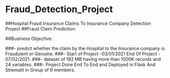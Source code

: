 # Fraud_Detection_Project
##Hospital Fraud Insurance Claims To Insurance Company Detection Project
##Fraud Claim Prediction:

##Business Objective:

###-  predict whether the claim by the Hospital to the Insurance company is Fraudulent or Genuine. 
###-  Start of Project -03/01/2021 End Of Project - 07/02/2021.
###-  dataset of 192 MB having more than 1000K records and 24 variables.
###- Project Done End To End and Deployed in Flask And Stremalit in Group of 6 members.
